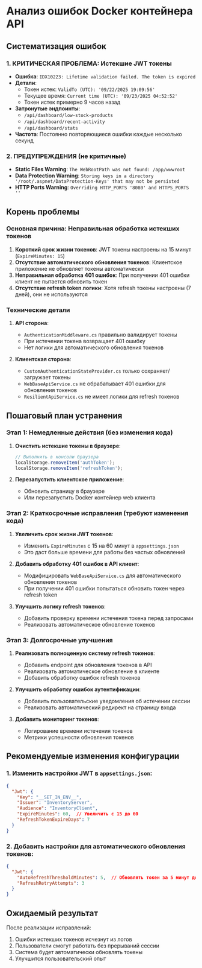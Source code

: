 # Анализ ошибок Docker контейнера API

## Систематизация ошибок

### 1. **КРИТИЧЕСКАЯ ПРОБЛЕМА: Истекшие JWT токены**
- **Ошибка**: `IDX10223: Lifetime validation failed. The token is expired`
- **Детали**: 
  - Токен истек: `ValidTo (UTC): '09/22/2025 19:09:56'`
  - Текущее время: `Current time (UTC): '09/23/2025 04:52:52'`
  - Токен истек примерно 9 часов назад
- **Затронутые эндпоинты**:
  - `/api/dashboard/low-stock-products`
  - `/api/dashboard/recent-activity`
  - `/api/dashboard/stats`
- **Частота**: Постоянно повторяющиеся ошибки каждые несколько секунд

### 2. **ПРЕДУПРЕЖДЕНИЯ (не критичные)**
- **Static Files Warning**: `The WebRootPath was not found: /app/wwwroot`
- **Data Protection Warning**: `Storing keys in a directory '/root/.aspnet/DataProtection-Keys' that may not be persisted`
- **HTTP Ports Warning**: `Overriding HTTP_PORTS '8080' and HTTPS_PORTS ''`

## Корень проблемы

### Основная причина: Неправильная обработка истекших токенов

1. **Короткий срок жизни токенов**: JWT токены настроены на 15 минут (`ExpireMinutes: 15`)
2. **Отсутствие автоматического обновления токенов**: Клиентское приложение не обновляет токены автоматически
3. **Неправильная обработка 401 ошибок**: При получении 401 ошибки клиент не пытается обновить токен
4. **Отсутствие refresh token логики**: Хотя refresh токены настроены (7 дней), они не используются

### Технические детали

1. **API сторона**:
   - `AuthenticationMiddleware.cs` правильно валидирует токены
   - При истечении токена возвращает 401 ошибку
   - Нет логики для автоматического обновления токенов

2. **Клиентская сторона**:
   - `CustomAuthenticationStateProvider.cs` только сохраняет/загружает токены
   - `WebBaseApiService.cs` не обрабатывает 401 ошибки для обновления токенов
   - `ResilientApiService.cs` не имеет логики для refresh токенов

## Пошаговый план устранения

### Этап 1: Немедленные действия (без изменения кода)

1. **Очистить истекшие токены в браузере**:
   ```javascript
   // Выполнить в консоли браузера
   localStorage.removeItem('authToken');
   localStorage.removeItem('refreshToken');
   ```

2. **Перезапустить клиентское приложение**:
   - Обновить страницу в браузере
   - Или перезапустить Docker контейнер web клиента

### Этап 2: Краткосрочные исправления (требуют изменения кода)

1. **Увеличить срок жизни JWT токенов**:
   - Изменить `ExpireMinutes` с 15 на 60 минут в `appsettings.json`
   - Это даст больше времени для работы без частых обновлений

2. **Добавить обработку 401 ошибок в API клиент**:
   - Модифицировать `WebBaseApiService.cs` для автоматического обновления токенов
   - При получении 401 ошибки попытаться обновить токен через refresh token

3. **Улучшить логику refresh токенов**:
   - Добавить проверку времени истечения токена перед запросами
   - Реализовать автоматическое обновление токенов

### Этап 3: Долгосрочные улучшения

1. **Реализовать полноценную систему refresh токенов**:
   - Добавить endpoint для обновления токенов в API
   - Реализовать автоматическое обновление в клиенте
   - Добавить обработку ошибок refresh токенов

2. **Улучшить обработку ошибок аутентификации**:
   - Добавить пользовательские уведомления об истечении сессии
   - Реализовать автоматический редирект на страницу входа

3. **Добавить мониторинг токенов**:
   - Логирование времени истечения токенов
   - Метрики успешности обновления токенов

## Рекомендуемые изменения конфигурации

### 1. Изменить настройки JWT в `appsettings.json`:
```json
{
  "Jwt": {
    "Key": "__SET_IN_ENV__",
    "Issuer": "InventoryServer",
    "Audience": "InventoryClient",
    "ExpireMinutes": 60,  // Увеличить с 15 до 60
    "RefreshTokenExpireDays": 7
  }
}
```

### 2. Добавить настройки для автоматического обновления токенов:
```json
{
  "Jwt": {
    "AutoRefreshThresholdMinutes": 5,  // Обновлять токен за 5 минут до истечения
    "RefreshRetryAttempts": 3
  }
}
```

## Ожидаемый результат

После реализации исправлений:
1. Ошибки истекших токенов исчезнут из логов
2. Пользователи смогут работать без прерываний сессии
3. Система будет автоматически обновлять токены
4. Улучшится пользовательский опыт
